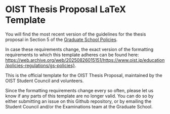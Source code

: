 # OIST Thesis Proposal LaTeX Template

You will find the most recent version of the guidelines for the thesis proposal
in Section 5 of the [Graduate School Policies](https://www.oist.jp/education/policies-regulations/gs-policies).

In case these requirements change, the exact version of the formatting requirements
to which this template adheres can be found here:
https://web.archive.org/web/20250826015151/https://www.oist.jp/education/policies-regulations/gs-policies}.

This is the official template for the OIST Thesis Proposal, maintained by
the OIST Student Council and volunteers.

Since the formatting requirements change every so often, please let us
know if any parts of this template are no longer valid. You can do so by
either submitting an issue on this Github repository, or by emailing the
Student Council and/or the Examinations team at the Graduate School.
